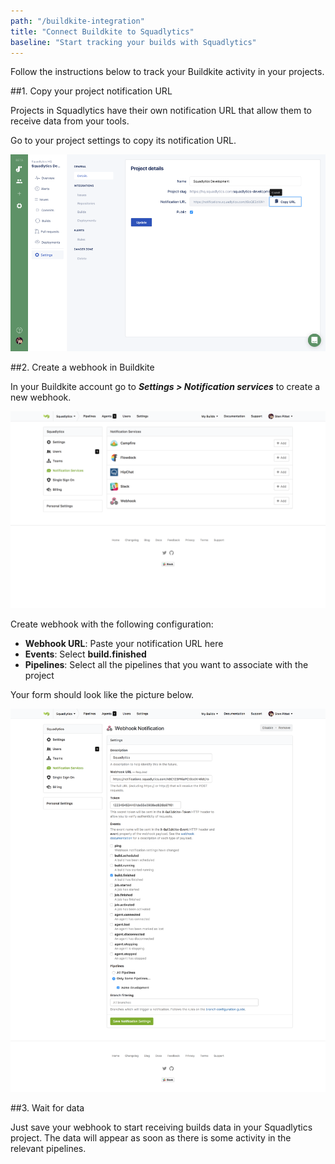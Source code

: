 ```yaml
---
path: "/buildkite-integration"
title: "Connect Buildkite to Squadlytics"
baseline: "Start tracking your builds with Squadlytics"
---
```

Follow the instructions below to track your Buildkite activity in your projects.

##1. Copy your project notification URL

Projects in Squadlytics have their own notification URL that allow them to receive data from your tools.

Go to your project settings to copy its notification URL.

![](./images/project-notification-url.png)

##2. Create a webhook in Buildkite

In your Buildkite account go to ***Settings > Notification services*** to create a new webhook.

![](./images/buildkite-settings.png)

Create webhook with the following configuration:

  * **Webhook URL**: Paste your notification URL here
  * **Events**: Select __build.finished__
  * **Pipelines**: Select all the pipelines that you want to associate with the project

Your form should look like the picture below.

![](./images/buildkite-settings-webhook.png)

##3. Wait for data

Just save your webhook to start receiving builds data in your Squadlytics project. The data will appear as soon as there is some activity in the relevant pipelines.